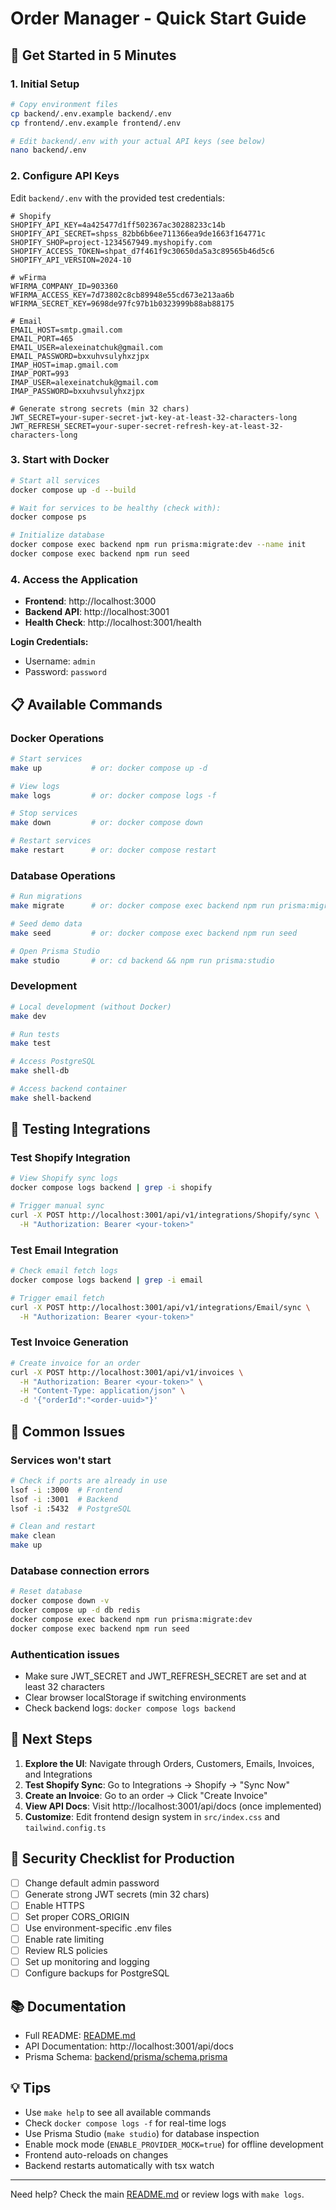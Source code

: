 # Order Manager - Quick Start Guide

## 🚀 Get Started in 5 Minutes

### 1. Initial Setup

```bash
# Copy environment files
cp backend/.env.example backend/.env
cp frontend/.env.example frontend/.env

# Edit backend/.env with your actual API keys (see below)
nano backend/.env
```

### 2. Configure API Keys

Edit `backend/.env` with the provided test credentials:

```env
# Shopify
SHOPIFY_API_KEY=4a425477d1ff502367ac30288233c14b
SHOPIFY_API_SECRET=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
SHOPIFY_SHOP=project-1234567949.myshopify.com
SHOPIFY_ACCESS_TOKEN=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
SHOPIFY_API_VERSION=2024-10

# wFirma
WFIRMA_COMPANY_ID=903360
WFIRMA_ACCESS_KEY=7d73802c8cb89948e55cd673e213aa6b
WFIRMA_SECRET_KEY=9698de97fc97b1b0323999b88ab88175

# Email
EMAIL_HOST=smtp.gmail.com
EMAIL_PORT=465
EMAIL_USER=alexeinatchuk@gmail.com
EMAIL_PASSWORD=bxxuhvsulyhxzjpx
IMAP_HOST=imap.gmail.com
IMAP_PORT=993
IMAP_USER=alexeinatchuk@gmail.com
IMAP_PASSWORD=bxxuhvsulyhxzjpx

# Generate strong secrets (min 32 chars)
JWT_SECRET=your-super-secret-jwt-key-at-least-32-characters-long
JWT_REFRESH_SECRET=your-super-secret-refresh-key-at-least-32-characters-long
```

### 3. Start with Docker

```bash
# Start all services
docker compose up -d --build

# Wait for services to be healthy (check with):
docker compose ps

# Initialize database
docker compose exec backend npm run prisma:migrate:dev --name init
docker compose exec backend npm run seed
```

### 4. Access the Application

- **Frontend**: http://localhost:3000
- **Backend API**: http://localhost:3001
- **Health Check**: http://localhost:3001/health

**Login Credentials:**
- Username: `admin`
- Password: `password`

## 📋 Available Commands

### Docker Operations
```bash
# Start services
make up           # or: docker compose up -d

# View logs
make logs         # or: docker compose logs -f

# Stop services
make down         # or: docker compose down

# Restart services
make restart      # or: docker compose restart
```

### Database Operations
```bash
# Run migrations
make migrate      # or: docker compose exec backend npm run prisma:migrate:dev

# Seed demo data
make seed         # or: docker compose exec backend npm run seed

# Open Prisma Studio
make studio       # or: cd backend && npm run prisma:studio
```

### Development
```bash
# Local development (without Docker)
make dev

# Run tests
make test

# Access PostgreSQL
make shell-db

# Access backend container
make shell-backend
```

## 🧪 Testing Integrations

### Test Shopify Integration
```bash
# View Shopify sync logs
docker compose logs backend | grep -i shopify

# Trigger manual sync
curl -X POST http://localhost:3001/api/v1/integrations/Shopify/sync \
  -H "Authorization: Bearer <your-token>"
```

### Test Email Integration
```bash
# Check email fetch logs
docker compose logs backend | grep -i email

# Trigger email fetch
curl -X POST http://localhost:3001/api/v1/integrations/Email/sync \
  -H "Authorization: Bearer <your-token>"
```

### Test Invoice Generation
```bash
# Create invoice for an order
curl -X POST http://localhost:3001/api/v1/invoices \
  -H "Authorization: Bearer <your-token>" \
  -H "Content-Type: application/json" \
  -d '{"orderId":"<order-uuid>"}'
```

## 🐛 Common Issues

### Services won't start
```bash
# Check if ports are already in use
lsof -i :3000  # Frontend
lsof -i :3001  # Backend
lsof -i :5432  # PostgreSQL

# Clean and restart
make clean
make up
```

### Database connection errors
```bash
# Reset database
docker compose down -v
docker compose up -d db redis
docker compose exec backend npm run prisma:migrate:dev
docker compose exec backend npm run seed
```

### Authentication issues
- Make sure JWT_SECRET and JWT_REFRESH_SECRET are set and at least 32 characters
- Clear browser localStorage if switching environments
- Check backend logs: `docker compose logs backend`

## 📖 Next Steps

1. **Explore the UI**: Navigate through Orders, Customers, Emails, Invoices, and Integrations
2. **Test Shopify Sync**: Go to Integrations → Shopify → "Sync Now"
3. **Create an Invoice**: Go to an order → Click "Create Invoice"
4. **View API Docs**: Visit http://localhost:3001/api/docs (once implemented)
5. **Customize**: Edit frontend design system in `src/index.css` and `tailwind.config.ts`

## 🔐 Security Checklist for Production

- [ ] Change default admin password
- [ ] Generate strong JWT secrets (min 32 chars)
- [ ] Enable HTTPS
- [ ] Set proper CORS_ORIGIN
- [ ] Use environment-specific .env files
- [ ] Enable rate limiting
- [ ] Review RLS policies
- [ ] Set up monitoring and logging
- [ ] Configure backups for PostgreSQL

## 📚 Documentation

- Full README: [README.md](README.md)
- API Documentation: http://localhost:3001/api/docs
- Prisma Schema: [backend/prisma/schema.prisma](backend/prisma/schema.prisma)

## 💡 Tips

- Use `make help` to see all available commands
- Check `docker compose logs -f` for real-time logs
- Use Prisma Studio (`make studio`) for database inspection
- Enable mock mode (`ENABLE_PROVIDER_MOCK=true`) for offline development
- Frontend auto-reloads on changes
- Backend restarts automatically with tsx watch

---

Need help? Check the main [README.md](README.md) or review logs with `make logs`.
